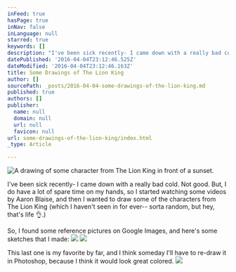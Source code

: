 ```yaml
---
inFeed: true
hasPage: true
inNav: false
inLanguage: null
starred: true
keywords: []
description: "I've been sick recently- I came down with a really bad cold. Not good. But, I do have a lot of spare time on my hands, so I started watching some videos by Aaron Blaise, and then I wanted to draw some of the characters from The Lion King (which I haven't seen in for ever-- sorta random, but hey, that's life \uD83D\uDC4C.)"
datePublished: '2016-04-04T23:12:46.525Z'
dateModified: '2016-04-04T23:12:46.163Z'
title: Some Drawings of The Lion King
author: []
sourcePath: _posts/2016-04-04-some-drawings-of-the-lion-king.md
published: true
authors: []
publisher:
  name: null
  domain: null
  url: null
  favicon: null
url: some-drawings-of-the-lion-king/index.html
_type: Article

---
```

![A drawing of some character from The Lion King in front of a sunset.](https://s3-us-west-2.amazonaws.com/the-grid-img/p/65210e649151d14fe91db24f42fdc5b7e20e5e89.jpg)

I've been sick recently- I came down with a really bad cold. Not good. But, I do have a lot of spare time on my hands, so I started watching some videos by Aaron Blaise, and then I wanted to draw some of the characters from The Lion King (which I haven't seen in for ever-- sorta random, but hey, that's life 👌.)

So, I found some reference pictures on Google Images, and here's some sketches that I made:
![](https://s3-us-west-2.amazonaws.com/the-grid-img/p/d0321bb712867fee3689acef6f9b6615eba6175d.jpg)
![](https://s3-us-west-2.amazonaws.com/the-grid-img/p/3187492752c2fef744d07da6d83fe5d8d144a0f0.jpg)

This last one is my favorite by far, and I think someday I'll have to re-draw it in Photoshop, because I think it would look great colored.
![](https://s3-us-west-2.amazonaws.com/the-grid-img/p/5b475a53cfff2be9afd402b7c2151fc5a23cb2f5.jpg)
